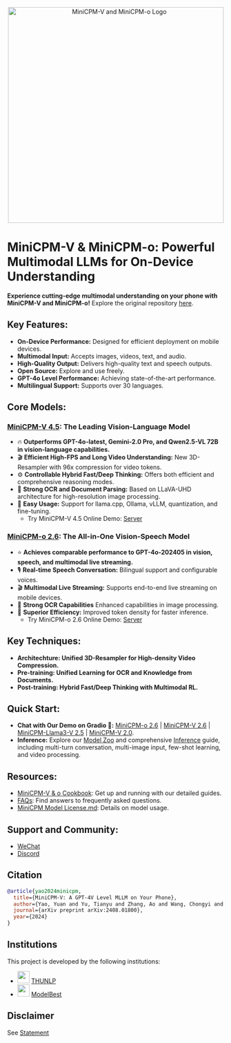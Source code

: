 <div align="center">
  <img src="./assets/minicpm_v_and_minicpm_o_title.png" width="500em" alt="MiniCPM-V and MiniCPM-o Logo">
</div>

# MiniCPM-V & MiniCPM-o: Powerful Multimodal LLMs for On-Device Understanding

**Experience cutting-edge multimodal understanding on your phone with MiniCPM-V and MiniCPM-o!**  Explore the original repository [here](https://github.com/OpenBMB/MiniCPM-V).

## Key Features:

*   **On-Device Performance:** Designed for efficient deployment on mobile devices.
*   **Multimodal Input:** Accepts images, videos, text, and audio.
*   **High-Quality Output:** Delivers high-quality text and speech outputs.
*   **Open Source:** Explore and use freely.
*   **GPT-4o Level Performance:** Achieving state-of-the-art performance.
*   **Multilingual Support:** Supports over 30 languages.

## Core Models:

### [MiniCPM-V 4.5](https://huggingface.co/openbmb/MiniCPM-V-4_5): The Leading Vision-Language Model

*   🔥 **Outperforms GPT-4o-latest, Gemini-2.0 Pro, and Qwen2.5-VL 72B in vision-language capabilities.**
*   🎬 **Efficient High-FPS and Long Video Understanding:** New 3D-Resampler with 96x compression for video tokens.
*   ⚙️ **Controllable Hybrid Fast/Deep Thinking:** Offers both efficient and comprehensive reasoning modes.
*   💪 **Strong OCR and Document Parsing:** Based on LLaVA-UHD architecture for high-resolution image processing.
*   💫 **Easy Usage:** Support for llama.cpp, Ollama, vLLM, quantization, and fine-tuning.
    *   Try MiniCPM-V 4.5 Online Demo: [Server](http://101.126.42.235:30910/)

### [MiniCPM-o 2.6](https://huggingface.co/openbmb/MiniCPM-o-2_6): The All-in-One Vision-Speech Model

*   ⭐️ **Achieves comparable performance to GPT-4o-202405 in vision, speech, and multimodal live streaming.**
*   🎙 **Real-time Speech Conversation:** Bilingual support and configurable voices.
*   🎬 **Multimodal Live Streaming:** Supports end-to-end live streaming on mobile devices.
*   💪 **Strong OCR Capabilities** Enhanced capabilities in image processing.
*   🚀 **Superior Efficiency:** Improved token density for faster inference.
    *   Try MiniCPM-o 2.6 Online Demo: [Server](https://minicpm-omni-webdemo-us.modelbest.cn/)

## Key Techniques:

*   **Architechture: Unified 3D-Resampler for High-density Video Compression.**
*   **Pre-training: Unified Learning for OCR and Knowledge from Documents.**
*   **Post-training: Hybrid Fast/Deep Thinking with Multimodal RL.**

## Quick Start:

*   **Chat with Our Demo on Gradio 🤗:**  [MiniCPM-o 2.6](https://minicpm-omni-webdemo-us.modelbest.cn/) | [MiniCPM-V 2.6](http://120.92.209.146:8887/) | [MiniCPM-Llama3-V 2.5](https://huggingface.co/spaces/openbmb/MiniCPM-Llama3-V-2_5) | [MiniCPM-V 2.0](https://huggingface.co/spaces/openbmb/MiniCPM-V-2).
*   **Inference:** Explore our [Model Zoo](#model-zoo) and comprehensive [Inference](#inference) guide, including multi-turn conversation, multi-image input, few-shot learning, and video processing.

## Resources:

*   [MiniCPM-V & o Cookbook](https://github.com/OpenSQZ/MiniCPM-V-CookBook): Get up and running with our detailed guides.
*   [FAQs](./docs/faqs.md): Find answers to frequently asked questions.
*   [MiniCPM Model License.md](https://github.com/OpenBMB/MiniCPM/blob/main/MiniCPM%20Model%20License.md): Details on model usage.

## Support and Community:

*   [WeChat](docs/wechat.md)
*   [Discord](https://discord.gg/rftuRMbqzf)

## Citation

```bib
@article{yao2024minicpm,
  title={MiniCPM-V: A GPT-4V Level MLLM on Your Phone},
  author={Yao, Yuan and Yu, Tianyu and Zhang, Ao and Wang, Chongyi and Cui, Junbo and Zhu, Hongji and Cai, Tianchi and Li, Haoyu and Zhao, Weilin and He, Zhihui and others},
  journal={arXiv preprint arXiv:2408.01800},
  year={2024}
}
```

##  Institutions

This project is developed by the following institutions:

- <img src="assets/thunlp.png" width="28px"> [THUNLP](https://nlp.csai.tsinghua.edu.cn/)
- <img src="assets/modelbest.png" width="28px"> [ModelBest](https://modelbest.cn/)

## Disclaimer
See [Statement](./#statement)